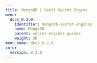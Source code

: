 ```yaml
---
title: MongoDB | Vault Secret Engine
menu:
  docs_0.2.0:
    identifier: mongodb-secret-engines
    name: MongoDB
    parent: secret-engines-guides
    weight: 30
menu_name: docs_0.2.0
info:
  version: 0.2.0
---
```


